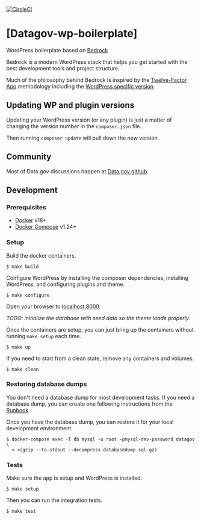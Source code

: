 [![CircleCI](https://circleci.com/gh/GSA/datagov-wp-boilerplate.svg?style=svg)](https://circleci.com/gh/GSA/datagov-wp-boilerplate)

# [Datagov-wp-boilerplate]

WordPress boilerplate based on [Bedrock](https://github.com/roots/bedrock)

Bedrock is a modern WordPress stack that helps you get started with the best development tools and project structure.

Much of the philosophy behind Bedrock is inspired by the [Twelve-Factor App](http://12factor.net/) methodology including the [WordPress specific version](https://roots.io/twelve-factor-wordpress/).

## Updating WP and plugin versions

Updating your WordPress version (or any plugin) is just a matter of changing the version number in the `composer.json` file.

Then running `composer update` will pull down the new version.

## Community

Most of Data.gov discussions happen at [Data.gov github](https://github.com/gsa/data.gov/issues)


## Development

### Prerequisites

- [Docker](https://docs.docker.com/install/) v18+
- [Docker Compose](https://docs.docker.com/compose/) v1.24+


### Setup

Build the docker containers.

    $ make build

Configure WordPress by installing the composer dependencies, installing
WordPress, and configuring plugins and theme.

    $ make configure

Open your browser to [localhost:8000](http://localhost:8000/).

_TODO: initialize the database with seed data so the theme loads properly._

Once the containers are setup, you can just bring up the containers without
running `make setup` each time.

    $ make up

If you need to start from a clean state, remove any containers and volumes.

    $ make clean


### Restoring database dumps

You don't need a database dump for most development tasks. If you need
a database dump, you can create one following instructions from the
[Runbook](https://github.com/GSA/datagov-deploy/wiki/Runbook#database-dump).

Once you have the database dump, you can restore it for your local development
environment.

    $ docker-compose exec -T db mysql -u root -pmysql-dev-password datagov \
      < <(gzip --to-stdout --decompress databasedump.sql.gz)


### Tests

Make sure the app is setup and WordPress is installed.

    $ make setup

Then you can run the integration tests.

    $ make test
